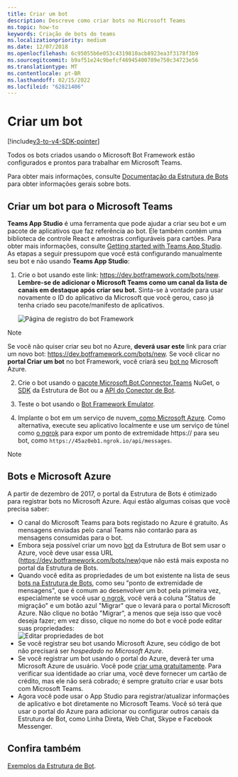 ```yaml
---
title: Criar um bot
description: Descreve como criar bots no Microsoft Teams
ms.topic: how-to
keywords: Criação de bots do teams
ms.localizationpriority: medium
ms.date: 12/07/2018
ms.openlocfilehash: 6c95055b6e053c4319810acb8923ea3f3178f3b9
ms.sourcegitcommit: b9af51e24c9befcf46945400789e750c34723e56
ms.translationtype: MT
ms.contentlocale: pt-BR
ms.lasthandoff: 02/15/2022
ms.locfileid: "62821406"
---
```

# <a name="create-a-bot"></a>Criar um bot

[!include[v3-to-v4-SDK-pointer](~/includes/v3-to-v4-pointer-bots.md)]

Todos os bots criados usando o Microsoft Bot Framework estão configurados e prontos para trabalhar em Microsoft Teams.

Para obter mais informações, consulte [Documentação da Estrutura de Bots](/azure/bot-service/?view=azure-bot-service-3.0&preserve-view=true) para obter informações gerais sobre bots.

## <a name="create-a-bot-for-microsoft-teams"></a>Criar um bot para o Microsoft Teams

**Teams App Studio** é uma ferramenta que pode ajudar a criar seu bot e um pacote de aplicativos que faz referência ao bot. Ele também contém uma biblioteca de controle React e amostras configuráveis para cartões. Para obter mais informações, consulte [Getting started with Teams App Studio](~/concepts/build-and-test/app-studio-overview.md). As etapas a seguir pressupom que você está configurando manualmente seu bot e não usando **Teams App Studio**:

1. Crie o bot usando este link: https://dev.botframework.com/bots/new. **Lembre-se de adicionar o Microsoft Teams como um canal da lista de canais em destaque após criar seu bot.** Sinta-se à vontade para usar novamente o ID do aplicativo da Microsoft que você gerou, caso já tenha criado seu pacote/manifesto de aplicativos.

   ![Página de registro do bot Framework](~/assets/images/bots/bfregister.png)

> [!NOTE]
> Se você não quiser criar seu bot no Azure, **deverá usar este** link para criar um novo bot: https://dev.botframework.com/bots/new. Se você clicar no **portal Criar um bot** no bot Framework, você criará seu [bot no](#bots-and-microsoft-azure) Microsoft Azure.

2. Crie o bot usando o [pacote Microsoft.Bot.Connector.Teams](https://www.nuget.org/packages/Microsoft.Bot.Connector.Teams) NuGet, o [SDK](https://github.com/microsoft/botframework-sdk) da Estrutura de Bot ou a [API do Conector de Bot](/bot-framework/rest-api/bot-framework-rest-connector-api-reference).

3. Teste o bot usando o [Bot Framework Emulator](/bot-framework/debug-bots-emulator).

4. Implante o bot em um serviço de nuvem[, como Microsoft Azure](https://azure.microsoft.com/). Como alternativa, execute seu aplicativo localmente e use um serviço de túnel como [o ngrok](https://ngrok.com) para expor um ponto de extremidade https:// para seu bot, como `https://45az0eb1.ngrok.io/api/messages`.

> [!NOTE]
> ## <a name="bots-and-microsoft-azure"></a>Bots e Microsoft Azure
> A partir de dezembro de 2017, o portal da Estrutura de Bots é otimizado para registrar bots no Microsoft Azure. Aqui estão algumas coisas que você precisa saber:
>
> * O canal do Microsoft Teams para bots registado no Azure é gratuito. As mensagens enviadas pelo canal Teams não contarão para as mensagens consumidas para o bot.
> * Embora seja possível criar um novo [bot](https://dev.botframework.com/bots/new) da Estrutura de Bot sem usar o Azure, você deve usar essa URL (https://dev.botframework.com/bots/new)que não está mais exposta no portal da Estrutura de Bots.
> * Quando você edita as propriedades de um bot existente na lista de seus [bots na Estrutura de Bots](https://dev.botframework.com/bots), como seu "ponto de extremidade de mensagens", que é comum ao desenvolver um bot pela primeira vez, especialmente se você usar [o ngrok](https://ngrok.com), você verá a coluna "Status de migração" e um botão azul "Migrar" que o levará para o portal Microsoft Azure. Não clique no botão "Migrar", a menos que seja isso que você deseja fazer; em vez disso, clique no nome do bot e você pode editar suas propriedades:</br>
   ![Editar propriedades de bot](~/assets/images/bots/bf-migrate-bot-to-azure.png)
> * Se você registrar seu bot usando Microsoft Azure, seu código de bot não precisará ser *hospedado no Microsoft Azure*.
> * Se você registrar um bot usando o portal do Azure, deverá ter uma Microsoft Azure de usuário. Você pode [criar uma gratuitamente](https://azure.microsoft.com/free/). Para verificar sua identidade ao criar uma, você deve fornecer um cartão de crédito, mas ele não será cobrado; é sempre gratuito criar e usar bots com Microsoft Teams.
> * Agora você pode usar o App Studio para registrar/atualizar informações de aplicativo e bot diretamente no Microsoft Teams. Você só terá que usar o portal do Azure para adicionar ou configurar outros canais da Estrutura de Bot, como Linha Direta, Web Chat, Skype e Facebook Messenger.

## <a name="see-also"></a>Confira também

[Exemplos da Estrutura de Bot](https://github.com/Microsoft/BotBuilder-Samples/blob/master/README.md).